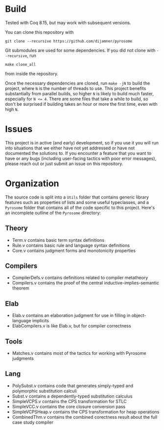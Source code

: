 # Build

Tested with Coq 8.15, but may work with subsequent versions.

You can clone this repository with

    git clone --recursive https://github.com/dijamner/pyrosome

Git submodules are used for some dependencies. If you did not clone with `--recursive`, run

    make clone_all

from inside the repository.

Once the necessary dependencies are cloned, run `make -jN` to build the project,
where `N` is the number of threads to use. This project benefits substantially from
parallel builds, so higher `N` is likely to build much faster, especially for `N <= 4`.
There are some files that take a while to build, so don't be surprised if building takes
an hour or more the first time, even with high `N`.

# Issues

This project is in active (and early) development, so if you use it you will run into situations
that we either have not yet addressed or have not documented the solutions to.
If you encounter a feature that you want to have or any bugs (including user-facing tactics with
poor error messages), please reach out or just submit an issue on this repository.

# Organization

The source code is split into a `Utils` folder that contains generic library features such
as properties of lists and some useful typeclasses, and a `Pyrosome` folder that contains
all of the code specific to this project. Here's an incomplete outline of the `Pyrosome` directory:



## Theory

- Term.v contains basic term syntax definitions
- Rule.v contains basic rule and language syntax definitions
- Core.v contains judgment forms and monotonicity properties

## Compilers

- CompilerDefs.v contains definitions related to compiler metatheory
- Compilers.v contains the proof of the central inductive-implies-semantic theorem

## Elab

- Elab.v contains an elaboration judgment for use in filling in object-language implicits
- ElabCompilers.v is like Elab.v, but for compiler correctness

## Tools

- Matches.v contains most of the tactics for working with Pyrosome judgments

## Lang
- PolySubst.v contains code that generates simply-typed and polymorphic substitution calculi
- Subst.v contains a dependently-typed substitution calculus
- SimpleVCPS.v contains the CPS transformation for STLC
- SimpleVCC.v contains the core closure conversion pass
- SimpleVCPSHeap.v contains the CPS transformation for heap operations
- CombinedThm.v contains the combined corectness result about the full case study compiler